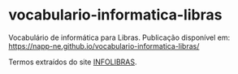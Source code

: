 # vocabulario-informatica-libras

Vocabulário de informática para Libras. Publicação disponível em: <https://napp-ne.github.io/vocabulario-informatica-libras/>

Termos extraídos do site [INFOLIBRAS](https://infolibras-pf.deboramalaquias.repl.co/index.html).
